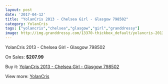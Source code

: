 ```yaml
---
layout: post
date: '2017-04-12'
title: "YolanCris 2013 - Chelsea Girl - Glasgow 798502"
category: YolanCris
tags: ["yolancris","chelsea","glasgow","girl","granddressy"]
image: http://img.granddressy.com/13370-thickbox_default/yolancris-2013-chelsea-girl-glasgow-798502.jpg
---
```

YolanCris 2013 - Chelsea Girl - Glasgow 798502

On Sales: **$207.99**
<a href="https://www.granddressy.com/en/yolancris/12438-yolancris-2013-chelsea-girl-glasgow-798502.html"><amp-img layout="responsive" width="600" height="600" src="//img.granddressy.com/13370-thickbox_default/yolancris-2013-chelsea-girl-glasgow-798502.jpg" alt="YolanCris 2013 - Chelsea Girl - Glasgow 798502 0" /></a>

Buy it: [YolanCris 2013 - Chelsea Girl - Glasgow 798502](https://www.granddressy.com/en/yolancris/12438-yolancris-2013-chelsea-girl-glasgow-798502.html "YolanCris 2013 - Chelsea Girl - Glasgow 798502")

View more: [YolanCris](https://www.granddressy.com/en/40-yolancris "YolanCris")